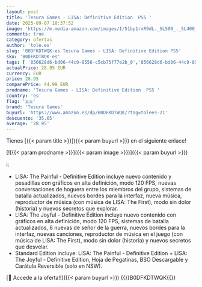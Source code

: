 ```yaml
---
layout: post
title: 'Tesura Games - LISA: Definitive Edition  PS5 '
date: 2025-09-07 18:37:52
image: 'https://m.media-amazon.com/images/I/51bp1rxR9dL._SL500_._SL400_.jpg'
comments: true
category: ofertas
author: 'tole.es'
slug: 'B0DFKDTWQK-es Tesura Games - LISA: Definitive Edition PS5'
sku: 'B0DFKDTWQK-es'
tags: [ '856628d6-bd06-44c9-8556-c5cb75f77e2b_0','856628d6-bd06-44c9-8556-c5cb75f77e2b_2201','856628d6-bd06-44c9-8556-c5cb75f77e2b_3601','Arborist Merchandising Root','Hardware y juegos para PlayStation 5','Juegos para PlayStation 5','Preventa de Videojuegos','Self Service','Special Features Stores','Videojuegos','Videojuegos más esperados','ps5','tesura games','🇪🇸', ]
actualPrice: 28.95 EUR
currency: EUR
price: 28.95
comparePrice: 44.99 EUR
prodname: 'Tesura Games - LISA: Definitive Edition  PS5 '
country: 'es'
flag: '🇪🇸'
brand: 'Tesura Games'
buyurl: 'https://www.amazon.es/dp/B0DFKDTWQK/?tag=tolees-21'
descuento: '35.65'
average: '28.95'
---
```


Tienes [{{< param title >}}]({{< param buyurl >}}) en el siguiente enlace!

[![{{< param prodname >}}]({{< param image >}})]({{< param buyurl >}})

ℹ️:

- LISA: The Painful - Definitive Edition incluye nuevo contenido y pesadillas con gráficos en alta definición, modo 120 FPS, nuevas conversaciones de hoguera entre los miembros del grupo, sistemas de batalla actualizados, nuevos bordes para la interfaz, nueva música, reproductor de música (con música de LISA: The First), modo sin dolor (historia) y nuevos secretos que explorar.
- LISA: The Joyful - Definitive Edition incluye nuevo contenido con gráficos en alta definición, modo 120 FPS, sistemas de batalla actualizados, 6 nuevas de señor de la guerra, nuevos bordes para la interfaz, nuevas canciones, reproductor de música en el juego (con música de LISA: The First), modo sin dolor (historia) y nuevos secretos que desvelar.
- Standard Edition incluye: LISA: The Painful - Definitive Edition + LISA: The Joyful - Definitive Edition, Hoja de Pegatinas, BSO Descargable y Carátula Reversible (solo en NSW).

[🛒 Accede a la oferta!!]({{< param buyurl >}})
{{<world>}}B0DFKDTWQK{{</world>}}
